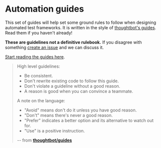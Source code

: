 # Automation guides
This set of guides will help set some ground rules to follow when
designing automated test frameworks. It is written in the style of
[thoughtbot's guides][thoughtbot-guides]. Read them if you haven't already!

**These are guidelines not a definitive rulebook.** If you disagree with
something [create an issue](https://github.com/erran/automation-guides/issues)
and we can discuss it.

[Start reading the guides here](framework.md).

> High level guidelines:
>
> * Be consistent.
> * Don't rewrite existing code to follow this guide.
> * Don't violate a guideline without a good reason.
> * A reason is good when you can convince a teammate.
>
> A note on the language:
>
> * "Avoid" means don't do it unless you have good reason.
> * "Don't" means there's never a good reason.
> * "Prefer" indicates a better option and its alternative to watch out for.
> * "Use" is a positive instruction.
>
> -- from **[thoughtbot/guides][thoughtbot-guides]**

[thoughtbot-guides]: https://github.com/thoughtbot/guides "thoughtbot guides"
